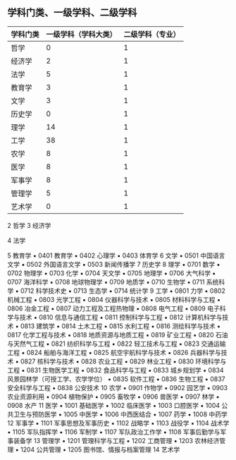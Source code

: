 
## 学科门类、一级学科、二级学科
| 学科门类 | 一级学科（学科大类） | 二级学科（专业） |
| :------- | :------------------- | :--------------- |
| 哲学     | 0                    | 1                |
| 经济学   | 2                    | 1                |
| 法学     | 5                    | 1                |
| 教育学   | 3                    | 1                |
| 文学     | 3                    | 1                |
| 历史学   | 0                    | 1                |
| 理学     | 14                   | 1                |
| 工学     | 38                   | 1                |
| 农学     | 8                    | 1                |
| 医学     | 8                    | 1                |
| 军事学   | 8                    | 1                |
| 管理学   | 5                    | 1                |
| 艺术学   | 0                    | 1                |


2 哲学
3 经济学

4 法学

5 教育学
▪ 0401 教育学
▪ 0402 心理学
▪ 0403 体育学
6 文学
▪ 0501 中国语言文学
▪ 0502 外国语言文学
▪ 0503 新闻传播学
7 历史学
8 理学
▪ 0701 数学
▪ 0702 物理学
▪ 0703 化学
▪ 0704 天文学
▪ 0705 地理学
▪ 0706 大气科学
▪ 0707 海洋科学
▪ 0708 地球物理学
▪ 0709 地质学
▪ 0710 生物学
▪ 0711 系统科学
▪ 0712 科学技术史
▪ 0713 生态学
▪ 0714 统计学
9 工学
▪ 0801 力学
▪ 0802 机械工程
▪ 0803 光学工程
▪ 0804 仪器科学与技术
▪ 0805 材料科学与工程
▪ 0806 冶金工程
▪ 0807 动力工程及工程热物理
▪ 0808 电气工程
▪ 0809 电子科学与技术
▪ 0810 信息与通信工程
▪ 0811 控制科学与工程
▪ 0812 计算机科学与技术
▪ 0813 建筑学
▪ 0814 土木工程
▪ 0815 水利工程
▪ 0816 测绘科学与技术
▪ 0817 化学工程与技术
▪ 0818 地质资源与地质工程
▪ 0819 矿业工程
▪ 0820 石油与天然气工程
▪ 0821 纺织科学与工程
▪ 0822 轻工技术与工程
▪ 0823 交通运输工程
▪ 0824 船舶与海洋工程
▪ 0825 航空宇航科学与技术
▪ 0826 兵器科学与技术
▪ 0827 核科学与技术
▪ 0828 农业工程
▪ 0829 林业工程
▪ 0830 环境科学与工程
▪ 0831 生物医学工程
▪ 0832 食品科学与工程
▪ 0833 城乡规划学
▪ 0834 风景园林学（可授工学、农学学位）
▪ 0835 软件工程
▪ 0836 生物工程
▪ 0837 安全科学与工程
▪ 0838 公安技术
10 农学
▪ 0901 作物学
▪ 0902 园艺学
▪ 0903 农业资源利用
▪ 0904 植物保护
▪ 0905 畜牧学
▪ 0906 兽医学
▪ 0907 林学
▪ 0908 水产
11 医学
▪ 1001 基础医学
▪ 1002 临床医学
▪ 1003 口腔医学
▪ 1004 公共卫生与预防医学
▪ 1005 中医学
▪ 1006 中西医结合
▪ 1007 药学
▪ 1008 中药学
12 军事学
▪ 1101 军事思想及军事历史
▪ 1102 战略学
▪ 1103 战役学
▪ 1104 战术学
▪ 1105 军队指挥学
▪ 1106 军制学
▪ 1107 军队政治工作学
▪ 1108 军事后勤学与军事装备学
13 管理学
▪ 1201 管理科学与工程
▪ 1202 工商管理
▪ 1203 农林经济管理
▪ 1204 公共管理
▪ 1205 图书馆、情报与档案管理
14 艺术学